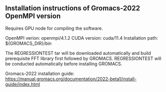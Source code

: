 ## Installation instructions of Gromacs-2022 OpenMPI version

Requires GPU node for compiling the software.

OpenMPI verion: openmpi/4.1.2
CUDA version: cuda/11.4
Installation path: ${GROMACS_DIR}/bin

The REGRESSIONTEST tar will be downloaded automatically and build prerequisite FFT library first followed by GROMACS.
REGRESSIONTEST will be conducted automatically before installing GROMACS.


Gromacs-2022 installation guide: https://manual.gromacs.org/documentation/2022-beta1/install-guide/index.html
